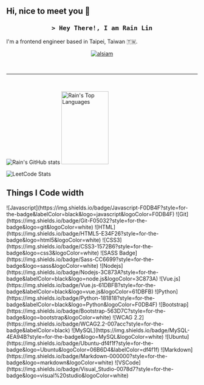 ## Hi, nice to meet you 👋

<h3 align="center">
        <samp>&gt; Hey There!, I am
                <b>Rain Lin</b>
        </samp>
</h3>

I'm a frontend engineer based in Taipei, Taiwan 🇹🇼. 

<p align="center">
 <a href="https://www.linkedin.com/in/rain-lin-8796b263/" target="_blank">
  <img src="https://img.shields.io/badge/LinkedIn-0077B5?style=for-the-badge&logo=linkedin&logoColor=white" alt="alsiam"/>
 </a>
</p>

<br/>
<hr/>
<br/>

![Rain's GitHub stats](https://github-readme-stats.vercel.app/api?username=smallma&show_icons=true&bg_color=0D1117&theme=radical)
<a href="https://github.com/smallma"><img alt="Rain's Top Languages" src="https://denvercoder1-github-readme-stats.vercel.app/api/top-langs/?username=smallma&langs_count=8&layout=compact&theme=react&border_color=7F3FBF&bg_color=0D1117&title_color=F85D7F&icon_color=F8D866" height="192px" width="49.5%" border_radius='4.5'/></a>

![LeetCode Stats](https://leetcard.jacoblin.cool/Smallma?theme=wtf)


## Things I Code width
<p>
  ![Javascript](https://img.shields.io/badge/Javascript-F0DB4F?style=for-the-badge&labelColor=black&logo=javascript&logoColor=F0DB4F)
  ![Git](https://img.shields.io/badge/Git-F05032?style=for-the-badge&logo=git&logoColor=white)
  ![HTML](https://img.shields.io/badge/HTML5-E34F26?style=for-the-badge&logo=html5&logoColor=white)
  ![CSS3](https://img.shields.io/badge/CSS3-1572B6?style=for-the-badge&logo=css3&logoColor=white)
  ![SASS Badge](https://img.shields.io/badge/Sass-CC6699?style=for-the-badge&logo=sass&logoColor=white)
  ![Nodejs](https://img.shields.io/badge/Nodejs-3C873A?style=for-the-badge&labelColor=black&logo=node.js&logoColor=3C873A)
  ![Vue.js](https://img.shields.io/badge/Vue.js-61DBFB?style=for-the-badge&labelColor=black&logo=vue.js&logoColor=61DBFB)
  ![Python](https://img.shields.io/badge/Python-181818?style=for-the-badge&labelColor=black&logo=Python&logoColor=F0DB4F)
  ![Bootstrap](https://img.shields.io/badge/Bootstrap-563D7C?style=for-the-badge&logo=bootstrap&logoColor=white)
  ![WCAG 2.2](https://img.shields.io/badge/WCAG2.2-007acc?style=for-the-badge&labelColor=black)
  ![MySQL](https://img.shields.io/badge/MySQL-4EA94B?style=for-the-badge&logo=MySQL&logoColor=white)
  ![Ubuntu](https://img.shields.io/badge/Ubuntu-df4f1f?style=for-the-badge&logo=Ubuntu&logoColor=06B6D4&labelColor=df4f1f)
  ![Markdown](https://img.shields.io/badge/Markdown-000000?style=for-the-badge&logo=markdown&logoColor=white)
  ![VSCode](https://img.shields.io/badge/Visual_Studio-0078d7?style=for-the-badge&logo=visual%20studio&logoColor=white)
</p>

